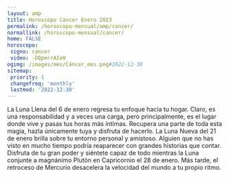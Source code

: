```yaml
---
layout: amp
title: Horoscopo Cáncer Enero 2023 
permalink: /horoscopo-mensual/amp/cancer/
normallink: /horoscopo-mensual/cancer/
home: FALSE
horoscopo:
 signo: cancer
 video: -DQpmrrAIeU
ogimg: /images/mes/Cáncer_mes.png#2022-12-30
sitemap:
 priority: 1
 changefreq: 'monthly'
 lastmod: '2022-12-30'
---
```



La Luna Llena del 6 de enero regresa tu enfoque hacia tu hogar. Claro, es una responsabilidad y a veces una carga, pero principalmente, es el lugar donde vive y pasas tus horas más íntimas. Recupera una parte de toda esta magia, hazla únicamente tuya y disfruta de hacerlo. La Luna Nueva del 21 de enero brilla sobre tu entorno personal y amistoso. Alguien que no has visto en mucho tiempo podría reaparecer con grandes historias que contar. Disfruta de tu gran poder y siéntete capaz de todo mientras la Luna conjunte a magnánimo Plutón en Capricornio el 28 de enero. Más tarde, el retroceso de Mercurio desacelera la velocidad del mundo a tu propio ritmo.
